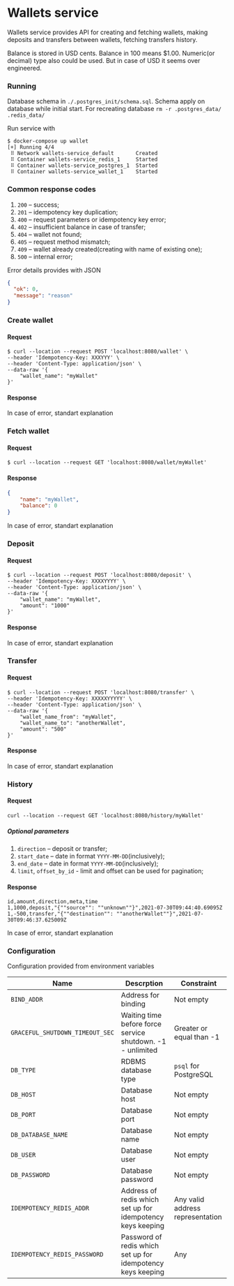 # Wallets service

Wallets service provides API for creating and fetching wallets, making deposits and transfers between wallets, fetching transfers history.

Balance is stored in USD cents. Balance in 100 means $1.00. Numeric(or decimal) type also could be used. But in case of USD it seems over engineered.

### Running

Database schema in `./.postgres_init/schema.sql`. 
Schema apply on database while initial start. 
For recreating database `rm -r .postgres_data/ .redis_data/`

Run service with
```
$ docker-compose up wallet
[+] Running 4/4
 ⠿ Network wallets-service_default       Created                        
 ⠿ Container wallets-service_redis_1     Started                        
 ⠿ Container wallets-service_postgres_1  Started                        
 ⠿ Container wallets-service_wallet_1    Started
```

### Common response codes

1. `200` – success;
1. `201` – idempotency key duplication;
1. `400` – request parameters or idempotency key error;
1. `402` – insufficient balance in case of transfer;   
1. `404` – wallet not found;
1. `405` – request method mismatch;
1. `409` – wallet already created(creating with name of existing one);
1. `500` – internal error;

Error details provides with JSON

```json
{
  "ok": 0,
  "message": "reason"
}
```

### Create wallet

#### Request

```
$ curl --location --request POST 'localhost:8080/wallet' \
--header 'Idempotency-Key: XXXYYY' \
--header 'Content-Type: application/json' \
--data-raw '{
    "wallet_name": "myWallet"
}'
```

#### Response

In case of error, standart explanation

### Fetch wallet

#### Request

```
$ curl --location --request GET 'localhost:8080/wallet/myWallet'
```

#### Response

```json
{
    "name": "myWallet",
    "balance": 0
}
```

In case of error, standart explanation

### Deposit 

#### Request

```
$ curl --location --request POST 'localhost:8080/deposit' \
--header 'Idempotency-Key: XXXXYYYY' \
--header 'Content-Type: application/json' \
--data-raw '{
    "wallet_name": "myWallet",
    "amount": "1000"
}'
```

#### Response

In case of error, standart explanation

### Transfer 

#### Request

```
$ curl --location --request POST 'localhost:8080/transfer' \
--header 'Idempotency-Key: XXXXXYYYYY' \
--header 'Content-Type: application/json' \
--data-raw '{
    "wallet_name_from": "myWallet",
    "wallet_name_to": "anotherWallet",
    "amount": "500"
}'
```

#### Response

In case of error, standart explanation

### History 

#### Request

```
curl --location --request GET 'localhost:8080/history/myWallet'
```

##### Optional parameters
1. `direction` – deposit or transfer;
1. `start_date` – date in format `YYYY-MM-DD`(inclusively);
1. `end_date` – date in format `YYYY-MM-DD`(inclusively);
1. `limit`, `offset_by_id` - limit and offset can be used for pagination;

#### Response

```csv
id,amount,direction,meta,time
1,1000,deposit,"{""source"": ""unknown""}",2021-07-30T09:44:40.69095Z
1,-500,transfer,"{""destination"": ""anotherWallet""}",2021-07-30T09:46:37.625009Z
```

In case of error, standart explanation

### Configuration

Configuration provided from environment variables

|Name|Descrption|Constraint|
|---|---|---|
|`BIND_ADDR`| Address for binding | Not empty |
|`GRACEFUL_SHUTDOWN_TIMEOUT_SEC`| Waiting time before force service shutdown. -1 - unlimited | Greater or equal than -1 |
|`DB_TYPE`| RDBMS database type | `psql` for PostgreSQL |
|`DB_HOST`| Database host | Not empty |
|`DB_PORT`| Database port | Not empty |
|`DB_DATABASE_NAME`| Database name | Not empty |
|`DB_USER`| Database user | Not empty |
|`DB_PASSWORD`| Database password | Not empty |
|`IDEMPOTENCY_REDIS_ADDR`| Address of redis which set up for idempotency keys keeping | Any valid address representation |
|`IDEMPOTENCY_REDIS_PASSWORD`| Password of redis which set up for idempotency keys keeping | Any |
